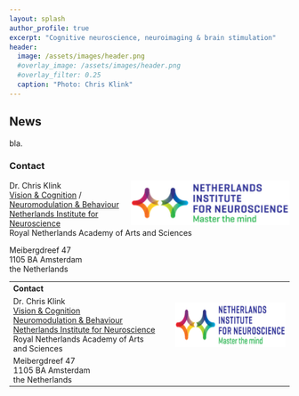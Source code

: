 ```yaml
---
layout: splash
author_profile: true
excerpt: "Cognitive neuroscience, neuroimaging & brain stimulation"      
header:
  image: /assets/images/header.png
  #overlay_image: /assets/images/header.png
  #overlay_filter: 0.25 
  caption: "Photo: Chris Klink"
---
```


## News     
bla.

### Contact   
<a href="https://nin.nl/"><img alt="NIN" src="/assets/images/NIN.png" height="80" align="right"></a> 
Dr. Chris Klink     
[Vision & Cognition](https://nin.nl/research/researchgroups/roelfsema-group/) / [Neuromodulation & Behaviour](https://nin.nl/research/researchgroups/willuhn-group/)       
[Netherlands Institute for Neuroscience](http://www.nin.knaw.nl/)      
Royal Netherlands Academy of Arts and Sciences      

Meibergdreef 47       
1105 BA Amsterdam      
the Netherlands      

<table style="width:100%">
  <tr>
    <th align="left">Contact</th>
    <th></th>
    <th></th>
  </tr>
  <tr>
    <td>Dr. Chris Klink<br>
        <a href="https://nin.nl/research/researchgroups/roelfsema-group/">Vision & Cognition</a><br>
        <a href="https://nin.nl/research/researchgroups/willuhn-group/">Neuromodulation & Behaviour</a><br>
        <a href="http://www.nin.knaw.nl/">Netherlands Institute for Neuroscience</a><br>
        Royal Netherlands Academy of Arts and Sciences</td> 
    <td></td>
    <td><a href="https://nin.nl/"><img alt="NIN" src="/assets/images/NIN.png" height="80" align="right"></a> </td>
  </tr>
  <tr>
    <td>Meibergdreef 47<br>       
        1105 BA Amsterdam<br>      
        the Netherlands</td> 
    <td></td>
    <td></td>
  </tr>
</table>
